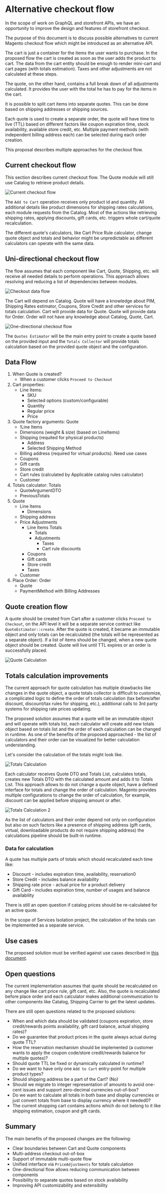 # Alternative checkout flow

In the scope of work on GraphQL and storefront APIs, we have an opportunity to improve the design and features of storefront checkout.

The purpose of this document is to discuss possible alternatives to current Magento checkout flow which might be introduced as an alternative API. 

The cart is just a container for the items the user wants to purchase. In the proposed flow the cart is created as soon as the user adds the product to cart. The data from the cart entity should be enough to render mini-cart and cart pages (with totals estimation). Taxes and other adjustments are not calculated at these steps.

The quote, on the other hand, contains a full break down of all adjustments calculated. It provides the user with the total he has to pay for the items in the cart.

It is possible to split cart items into separate quotes. This can be done based on shipping addresses or shipping sources.

Each quote is used to create a separate order, the quote will have time to live (TTL) based on different factors like coupon expiration time, stock availability, available store credit, etc. Multiple payment methods (with independent billing address each) can be selected during each order creation.

This proposal describes multiple approaches for the checkout flow.

## Current checkout flow

This section describes current checkout flow. The Quote module will still use Catalog to retrieve product details.

![Current checkout flow](img/alternative-checkout-flow.png)

The `Add to Cart` operation receives only product id and quantity. All additional details like product dimensions for shipping rates calculations, each module requests from the Catalog.
Most of the actions like retrieving shipping rates, applying discounts, gift cards, etc. triggers whole cart/quote recalculation.

The different quote's calculators, like Cart Price Rule calculator, change quote object and totals and behavior might be unpredictable as different calculators can operate with the same data.

## Uni-directional checkout flow

The flow assumes that each component like Cart, Quote, Shipping, etc. will receive all needed details to perform operations. This approach allows resolving and reducing a list of dependencies between modules.

![Checkout data flow](img/checkout-data-flow.png)

The Cart will depend on Catalog. Quote will have a knowledge about PIM, Shipping Rates estimator, Coupons, Store Credit and other services for totals calculation. Cart will provide data for Quote. Quote will provide data for Order. Order will not have any knowledge about Catalog, Quote, Cart.

![One-directional checkout flow](img/alternative-checkout-flow-2.png)

The `Quotes Estimator` will be the main entry point to create a quote based on the provided input and the `Totals Collector` will provide totals calculation based on the provided quote object and the configuration.

## Data Flow

  1. When Quote is created?
     * When a customer clicks `Proceed to Checkout`
  2. Cart properties:
     * Line Items:
       * SKU
       * Selected options (custom/configurable)
       * Quantity
       * Regular price
       * Price
  3. Quote factory arguments: Quote
     * !Line Items
     * Dimensions (weight & size) (based on LineItems)
     * Shipping (requited for physical products)
       * Address
       * Selected Shipping Method
     * Billing address (required for virtual products). Need use cases
     * Coupons
     * Gift cards
     * Store credit
     * Cart rules (calculated by Applicable catalog rules calculator)
     * Customer
  4. Totals calculator: Totals
     * QuoteArgumentDTO
     * PreviousTotals
  5. Quote
     * Line Items
        * Dimensions
     * Shipping address
     * Price Adjustments
        * Line Items Totals
            * Totals
            * Adjustments
                * Taxes
                * Cart rule discounts
        * Coupons
        * Gift cards
        * Store credit
        * Taxes
     * Customer
  6. Place Order: Order
     * Quote
     * PaymentMethod with Billing Addresses

## Quote creation flow

A quote should be created from Cart after a customer clicks `Proceed to Checkout`, on the API level it will be a separate service contract like `QuoteEstimator::create`. After the quote is created, it became an immutable object and only totals can be recalculated (the totals will be represented as a separate object). If a list of items should be changed, when a new quote object should be created. Quote will live until TTL expires or an order is successfully placed.

![Quote Calculation](img/alternative-quote-calculation.png)

## Totals calculation improvements

The current approach for quote calculation has multiple drawbacks like changes in the quote object, a quote totals collector is difficult to customize, a complicated logic to define the order of totals calculation (tax before/after discount, discount/tax rules for shipping, etc.), additional calls to 3rd party systems for shipping rate prices updating.

The proposed solution assumes that a quote will be an immutable object and will operate with totals list, each calculator will create add new totals object based on totals list and the order of each calculation can be changed in runtime. As one of the benefits of the proposed approached - the list of calculators and their order can be visualized for better calculation understanding.

Let's consider the calculation of the totals might look like.

![Totals Calculation](img/totals-calculation-pipeline.png)

Each calculator receives Quote DTO and Totals List, calculates totals, creates new Totals DTO with the calculated amount and adds it to Totals List. This approach allows to do not change a quote object, have a defined interface for totals and change the order of calculation. Magento provides multiple configurations to change the order of calculation, for example, discount can be applied before shipping amount or after.

![Totals Calculation 2](img/totals-calculation-pipeline-2.png)

As the list of calculators and their order depend not only on configuration but also on such factors like a presence of shipping address (gift cards, virtual, downloadable products do not require shipping address) the calculations pipeline should be built-in runtime.

### Data for calculation

A quote has multiple parts of totals which should recalculated each time like:

 - Discount - includes expiration time, availability, reservation0
 - Store Credit - includes balance availability
 - Shipping rate price - actual price for a product delivery
 - Gift Card - includes expiration time, number of usages and balance availability
 
There is still an open question if catalog prices should be re-calculated for an active quote.

In the scope of Services Isolation project, the calculation of the totals can be implemented as a separate service.

## Use cases

The proposed solution must be verified against use cases described in [this document](alternative-checkout-flow/use-cases.md).

## Open questions

The current implementation assumes that quote should be recalculated on any change like cart price rule, gift card, etc. Also, the quote is recalculated before place order and each calculator makes additional communication to other components like Catalog, Shipping Carrier to get the latest updates.

There are still open questions related to the proposed solutions:

 - When and which data should be validated (coupons expiration, store credit/rewards points availability, gift card balance, actual shipping rates)?
 - Do we guarantee that product prices in the quote always actual during quote TTL?
 - How the reservation mechanism should be implemented (a customer wants to apply the coupon code/store credit/rewards balance for multiple quotes)?
 - Should quote TTL be fixed or dynamically calculated in runtime?
 - Do we want to have only one `Add to Cart` entry-point for multiple product types?
 - Should shipping address be a part of the Cart? (No)
 - Should we migrate to integer representation of amounts to avoid one-cent issues and support zero-decimal currencies out-of-box?
 - Do we want to calculate all totals in both base and display currencies or just convert totals from base to display currency where it needed0?
 - The current shopping cart contains actions which do not belong to it like shipping estimation, coupon and gift cards.

## Summary

The main benefits of the proposed changes are the following:

 - Clear boundaries between Cart and Quote components
 - Multi-address checkout out-of-box
 - Support of immutable multi-quote flow
 - Unified interface via `PriceAdjustments` for totals calculation
 - One-directional flow allows reducing communication between components
 - Possibility to separate quotes based on stock availability
 - Improving API customizability and extensibility
